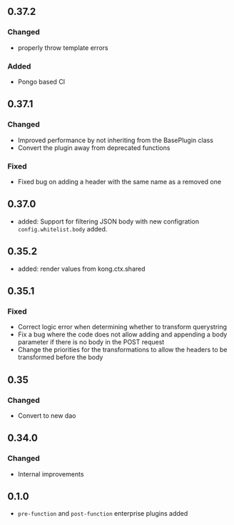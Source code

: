 ## 0.37.2

### Changed

* properly throw template errors

### Added

* Pongo based CI

## 0.37.1

### Changed

* Improved performance by not inheriting from the BasePlugin class
* Convert the plugin away from deprecated functions

### Fixed

* Fixed bug on adding a header with the same name as a removed one

## 0.37.0

- added: Support for filtering JSON body with new configration `config.whitelist.body`
added.

## 0.35.2

- added: render values from kong.ctx.shared

## 0.35.1

### Fixed

- Correct logic error when determining whether to transform querystring
- Fix a bug where the code does not allow adding and appending a body
parameter if there is no body in the POST request
- Change the priorities for the transformations to allow the
headers to be transformed before the body

## 0.35

### Changed

- Convert to new dao

## 0.34.0

### Changed
 - Internal improvements

## 0.1.0

- `pre-function` and `post-function` enterprise plugins added
